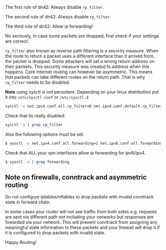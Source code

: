 The first rule of dn42: Always disable `rp_filter`. 

The second rule of dn42: Always disable `rp_filter`. 

The third rule of dn42: Allow ip forwarding!

No seriously, in case some packets are dropped, first check if your settings are correct.

`rp_filter` also known as reverse path filtering is a security measure. 
When the route to return a packet uses a different interface than it arrived from, the packet is dropped. 
Some attackers will set a wrong return address on their packets. This security measure was created to address when this happens. Core internet routing can however be asymmetric. This means that packets can take different routes on the return path.
That is why `rp_filter` needs to be disabled.

**Note** using sysctl is not persistent. Depending on your linux distribution put it into `/etc/sysctl.conf` or `/etc/sysctl.d`

```sh
sysctl -w net.ipv4.conf.all.rp_filter=0 net.ipv4.conf.default.rp_filter=0
```

Check that its really disabled:
```sh
sysctl -a | grep rp_filter
```

Also the following options must be set.
```sh
$ sysctl -w net.ipv4.conf.all.forwarding=1 net.ipv6.conf.all.forwarding=1
```

Check that ALL your vpn interfaces allow ip forwarding for ipv6/ipv4.
```sh
$ sysctl -a | grep forwarding
```

## Note on firewalls, conntrack and asymmetric routing

Do not configure iptables/nftables to drop packets with invalid conntrack state in forward chain.

In some cases your router will not see traffic from both sides e.g. requests are sent via different path not including your networks
but responses are fowarded via your network. This will prevent conntrack from assigning any meaningful state information to these packets
and your firewall will drop it if it is configured to drop packets with invalid state.


Happy Routing!
